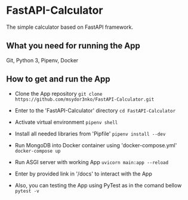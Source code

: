 # FastAPI-Calculator
The simple calculator based on FastAPI framework.

## What you need for running the App
Git, Python 3, Pipenv, Docker

## How to get and run the App

* Clone the App repository
`git clone https://github.com/msydor3nko/FastAPI-Calculator.git`

* Enter to the 'FastAPI-Calculator' directory
`cd FastAPI-Calculator`

* Activate virtual environment
`pipenv shell`

* Install all needed libraries from 'Pipfile'
`pipenv install --dev`

* Run MongoDB into Docker container using 'docker-compose.yml'
`docker-compose up`

* Run ASGI server with working App
`uvicorn main:app --reload`

* Enter by provided link in '/docs' to interact with the App

* Also, you can testing the App using PyTest as in the comand bellow
`pytest -v`
